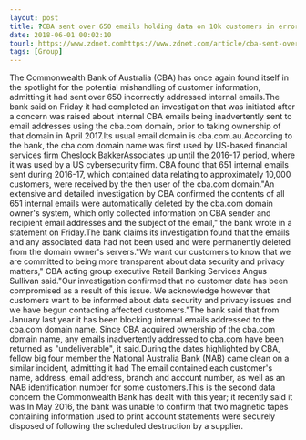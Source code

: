 ```yaml
---
layout: post
title: ?CBA sent over 650 emails holding data on 10k customers in error
date: 2018-06-01 00:02:10
tourl: https://www.zdnet.comhttps://www.zdnet.com/article/cba-sent-over-650-emails-holding-data-on-10k-customers-in-error/
tags: [Group]
---
```

The Commonwealth Bank of Australia (CBA) has once again found itself in the spotlight for the potential mishandling of customer information, admitting it had sent over 650 incorrectly addressed internal emails.The bank said on Friday it had completed an investigation that was initiated after a concern was raised about internal CBA emails being inadvertently sent to email addresses using the cba.com domain, prior to taking ownership of that domain in April 2017.Its usual email domain is cba.com.au.According to the bank, the cba.com domain name was first used by US-based financial services firm Cheslock BakkerAssociates up until the 2016-17 period, where it was used by a US cybersecurity firm. CBA found that 651 internal emails sent during 2016-17, which contained data relating to approximately 10,000 customers, were received by the then user of the cba.com domain."An extensive and detailed investigation by CBA confirmed the contents of all 651 internal emails were automatically deleted by the cba.com domain owner's system, which only collected information on CBA sender and recipient email addresses and the subject of the email," the bank wrote in a statement on Friday.The bank claims its investigation found that the emails and any associated data had not been used and were permanently deleted from the domain owner's servers."We want our customers to know that we are committed to being more transparent about data security and privacy matters," CBA acting group executive Retail Banking Services Angus Sullivan said."Our investigation confirmed that no customer data has been compromised as a result of this issue. We acknowledge however that customers want to be informed about data security and privacy issues and we have begun contacting affected customers."The bank said that from January last year it has been blocking internal emails addressed to the cba.com domain name. Since CBA acquired ownership of the cba.com domain name, any emails inadvertently addressed to cba.com have been returned as "undeliverable", it said.During the dates highlighted by CBA, fellow big four member the National Australia Bank (NAB) came clean on a similar incident, admitting it had The email contained each customer's name, address, email address, branch and account number, as well as an NAB identification number for some customers.This is the second data concern the Commonwealth Bank has dealt with this year; it recently said it was In May 2016, the bank was unable to confirm that two magnetic tapes containing information used to print account statements were securely disposed of following the scheduled destruction by a supplier.